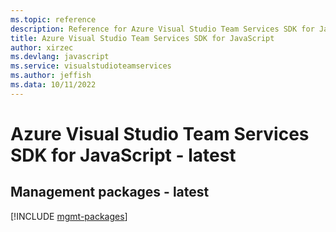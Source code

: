 ```yaml
---
ms.topic: reference
description: Reference for Azure Visual Studio Team Services SDK for JavaScript
title: Azure Visual Studio Team Services SDK for JavaScript
author: xirzec
ms.devlang: javascript
ms.service: visualstudioteamservices
ms.author: jeffish
ms.data: 10/11/2022
---
```

# Azure Visual Studio Team Services SDK for JavaScript - latest

## Management packages - latest
[!INCLUDE [mgmt-packages](visual-studio-team-services-mgmt-index.md)]